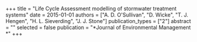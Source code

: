 +++
title = "Life Cycle Assessment modelling of stormwater treatment systems"
date = 2015-01-01
authors = ["A. D. O'Sullivan", "D. Wicke", "T. J. Hengen", "H. L. Sieverding", "J. J. Stone"]
publication_types = ["2"]
abstract = ""
selected = false
publication = "*Journal of Environmental Management *"
+++

